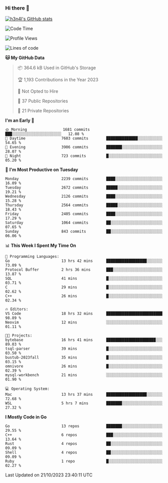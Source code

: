 ### Hi there 👋

[![h3n4l's GitHub stats](https://github-readme-stats.vercel.app/api?username=h3n4l&count_private=true&show_icons=true&theme=radical)](https://github.com/h3n4l/github-readme-stats)

<!--START_SECTION:waka-->
![Code Time](http://img.shields.io/badge/Code%20Time-1%2C635%20hrs%207%20mins-blue)

![Profile Views](http://img.shields.io/badge/Profile%20Views-0-blue)

![Lines of code](https://img.shields.io/badge/From%20Hello%20World%20I%27ve%20Written-3.9%20million%20lines%20of%20code-blue)

**🐱 My GitHub Data** 

> 📦 364.6 kB Used in GitHub's Storage 
 > 
> 🏆 1,193 Contributions in the Year 2023
 > 
> 🚫 Not Opted to Hire
 > 
> 📜 37 Public Repositories 
 > 
> 🔑 21 Private Repositories 
 > 
**I'm an Early 🐤** 

```text
🌞 Morning                1681 commits        ███░░░░░░░░░░░░░░░░░░░░░░   12.08 % 
🌆 Daytime                7603 commits        ██████████████░░░░░░░░░░░   54.65 % 
🌃 Evening                3906 commits        ███████░░░░░░░░░░░░░░░░░░   28.07 % 
🌙 Night                  723 commits         █░░░░░░░░░░░░░░░░░░░░░░░░   05.20 % 
```
📅 **I'm Most Productive on Tuesday** 

```text
Monday                   2239 commits        ████░░░░░░░░░░░░░░░░░░░░░   16.09 % 
Tuesday                  2672 commits        █████░░░░░░░░░░░░░░░░░░░░   19.21 % 
Wednesday                2126 commits        ████░░░░░░░░░░░░░░░░░░░░░   15.28 % 
Thursday                 2564 commits        █████░░░░░░░░░░░░░░░░░░░░   18.43 % 
Friday                   2405 commits        ████░░░░░░░░░░░░░░░░░░░░░   17.29 % 
Saturday                 1064 commits        ██░░░░░░░░░░░░░░░░░░░░░░░   07.65 % 
Sunday                   843 commits         ██░░░░░░░░░░░░░░░░░░░░░░░   06.06 % 
```


📊 **This Week I Spent My Time On** 

```text
💬 Programming Languages: 
Go                       13 hrs 42 mins      ██████████████████░░░░░░░   73.09 % 
Protocol Buffer          2 hrs 36 mins       ███░░░░░░░░░░░░░░░░░░░░░░   13.87 % 
SQL                      41 mins             █░░░░░░░░░░░░░░░░░░░░░░░░   03.71 % 
C                        29 mins             █░░░░░░░░░░░░░░░░░░░░░░░░   02.62 % 
C++                      26 mins             █░░░░░░░░░░░░░░░░░░░░░░░░   02.34 % 

🔥 Editors: 
VS Code                  18 hrs 32 mins      █████████████████████████   98.89 % 
Neovim                   12 mins             ░░░░░░░░░░░░░░░░░░░░░░░░░   01.11 % 

🐱‍💻 Projects: 
bytebase                 16 hrs 41 mins      ██████████████████████░░░   89.03 % 
tsql-parser              39 mins             █░░░░░░░░░░░░░░░░░░░░░░░░   03.50 % 
bustub-2023fall          35 mins             █░░░░░░░░░░░░░░░░░░░░░░░░   03.15 % 
omnivore                 26 mins             █░░░░░░░░░░░░░░░░░░░░░░░░   02.39 % 
mysql-workbench          21 mins             ░░░░░░░░░░░░░░░░░░░░░░░░░   01.90 % 

💻 Operating System: 
Mac                      13 hrs 37 mins      ██████████████████░░░░░░░   72.68 % 
WSL                      5 hrs 7 mins        ███████░░░░░░░░░░░░░░░░░░   27.32 % 
```

**I Mostly Code in Go** 

```text
Go                       13 repos            ███████░░░░░░░░░░░░░░░░░░   29.55 % 
C++                      6 repos             ███░░░░░░░░░░░░░░░░░░░░░░   13.64 % 
Rust                     4 repos             ██░░░░░░░░░░░░░░░░░░░░░░░   09.09 % 
Shell                    4 repos             ██░░░░░░░░░░░░░░░░░░░░░░░   09.09 % 
Ruby                     1 repo              █░░░░░░░░░░░░░░░░░░░░░░░░   02.27 % 
```




 Last Updated on 21/10/2023 23:40:11 UTC
<!--END_SECTION:waka-->

